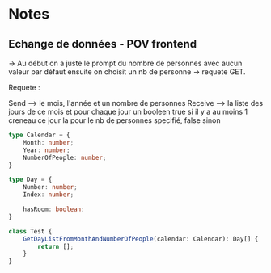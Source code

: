 # Notes

## Echange de données - POV frontend

-> Au début on a juste le prompt du nombre de personnes avec aucun valeur par défaut
ensuite on choisit un nb de personne -> requete GET.

Requete :

Send --> le mois, l'année et un nombre de personnes
Receive --> la liste des jours de ce mois et pour chaque jour un booleen true si il y a au moins 1 creneau ce jour la pour le nb de personnes specifié, false sinon

```ts
type Calendar = {
	Month: number;
	Year: number;
	NumberOfPeople: number;
}

type Day = {
	Number: number;
	Index: number;

	hasRoom: boolean;
}

class Test {
	GetDayListFromMonthAndNumberOfPeople(calendar: Calendar): Day[] {
		return [];
	}
}
```

